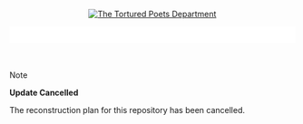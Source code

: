 <p align="center"><a href="https://bit.ly/my-ttpd-song"><img src="https://images.genius.com/48394cc3d17656b89aec73549d8863b6.1000x1000x1.png" width="200" alt="The Tortured Poets Department"></a></p>

[![](media/banner.svg)](https://bit.ly/my-ttpd-song)

<br>

> [!NOTE]
> **Update Cancelled**
> 
> The reconstruction plan for this repository has been cancelled.
